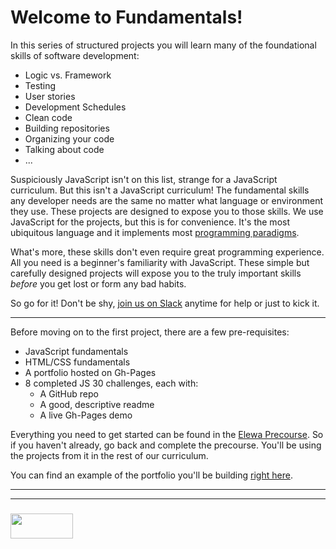 # Welcome to Fundamentals!

In this series of structured projects you will learn many of the foundational skills of software development:
* Logic vs. Framework
* Testing
* User stories
* Development Schedules
* Clean code
* Building repositories
* Organizing your code
* Talking about code 
* ...

Suspiciously JavaScript isn't on this list, strange for a JavaScript curriculum.  But this isn't a JavaScript curriculum!  The fundamental skills any developer needs are the same no matter what language or environment they use.  These projects are designed to expose you to those skills.  We use JavaScript for the projects, but this is for convenience. It's the most ubiquitous language and it implements most [programming paradigms](https://elewa-academy.github.io/General-Resources/programming-resources/programming-paradigms.html).

What's more, these skills don't even require great programming experience.  All you need is a beginner's familiarity with JavaScript.  These simple but carefully designed projects will expose you to the truly important skills _before_ you get lost or form any bad habits. 

So go for it!  Don't be shy, [join us on Slack](https://join.slack.com/t/elewa-academy/shared_invite/enQtMjk4OTA3OTM1NjIwLTA2ZmQ0NDVhNjQxZWM2NjNhNmMyNmVhZGNhZmJmZTY1OWQ4Nzc0ZTkzZGE3NjdiYTYwYThlNzI3YTg2NGM5MGM) anytime for help or just to kick it.

___

Before moving on to the first project, there are a few pre-requisites:
* JavaScript fundamentals
* HTML/CSS fundamentals
* A portfolio hosted on Gh-Pages
* 8 completed JS 30 challenges, each with:
  * A GitHub repo
  * A good, descriptive readme
  * A live Gh-Pages demo 

Everything you need to get started can be found in the [Elewa Precourse](https://elewa-academy.github.io/April-Precourse).  So if you haven't already, go back and complete the precourse.  You'll be using the projects from it in the rest of our curriculum.

You can find an example of the portfolio you'll be building [right here](https://elewa-student.github.io).




___
___
### <a href="http://elewa.education/blog" target="_blank"><img src="https://user-images.githubusercontent.com/18554853/34921062-506450ae-f97d-11e7-875f-6feeb26ad72d.png" width="100" height="40"/></a>